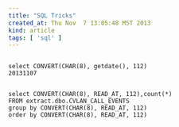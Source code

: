 ```yaml
---
title: "SQL Tricks"
created_at: Thu Nov  7 13:05:48 MST 2013
kind: article
tags: [ 'sql' ]
---
```


<pre><code>
select CONVERT(CHAR(8), getdate(), 112)
20131107
</code></pre>

<pre><code>
select CONVERT(CHAR(8), READ_AT, 112),count(*)
FROM extract.dbo.CVLAN_CALL_EVENTS
group by CONVERT(CHAR(8), READ_AT, 112)
order by CONVERT(CHAR(8), READ_AT, 112)
</code></pre>

